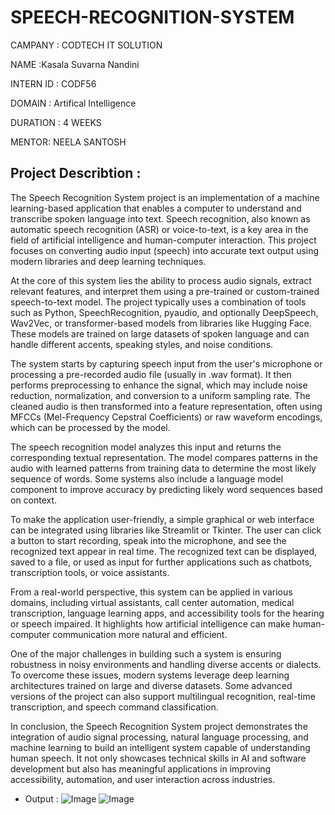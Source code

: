 # SPEECH-RECOGNITION-SYSTEM
CAMPANY : CODTECH IT SOLUTION

NAME :Kasala Suvarna Nandini

INTERN ID : CODF56

DOMAIN : Artifical Intelligence

DURATION : 4 WEEKS

MENTOR: NEELA SANTOSH

## Project Describtion : 
The Speech Recognition System project is an implementation of a machine learning-based application that enables a computer to understand and transcribe spoken language into text. Speech recognition, also known as automatic speech recognition (ASR) or voice-to-text, is a key area in the field of artificial intelligence and human-computer interaction. This project focuses on converting audio input (speech) into accurate text output using modern libraries and deep learning techniques.

At the core of this system lies the ability to process audio signals, extract relevant features, and interpret them using a pre-trained or custom-trained speech-to-text model. The project typically uses a combination of tools such as Python, SpeechRecognition, pyaudio, and optionally DeepSpeech, Wav2Vec, or transformer-based models from libraries like Hugging Face. These models are trained on large datasets of spoken language and can handle different accents, speaking styles, and noise conditions.

The system starts by capturing speech input from the user's microphone or processing a pre-recorded audio file (usually in .wav format). It then performs preprocessing to enhance the signal, which may include noise reduction, normalization, and conversion to a uniform sampling rate. The cleaned audio is then transformed into a feature representation, often using MFCCs (Mel-Frequency Cepstral Coefficients) or raw waveform encodings, which can be processed by the model.

The speech recognition model analyzes this input and returns the corresponding textual representation. The model compares patterns in the audio with learned patterns from training data to determine the most likely sequence of words. Some systems also include a language model component to improve accuracy by predicting likely word sequences based on context.

To make the application user-friendly, a simple graphical or web interface can be integrated using libraries like Streamlit or Tkinter. The user can click a button to start recording, speak into the microphone, and see the recognized text appear in real time. The recognized text can be displayed, saved to a file, or used as input for further applications such as chatbots, transcription tools, or voice assistants.

From a real-world perspective, this system can be applied in various domains, including virtual assistants, call center automation, medical transcription, language learning apps, and accessibility tools for the hearing or speech impaired. It highlights how artificial intelligence can make human-computer communication more natural and efficient.

One of the major challenges in building such a system is ensuring robustness in noisy environments and handling diverse accents or dialects. To overcome these issues, modern systems leverage deep learning architectures trained on large and diverse datasets. Some advanced versions of the project can also support multilingual recognition, real-time transcription, and speech command classification.

In conclusion, the Speech Recognition System project demonstrates the integration of audio signal processing, natural language processing, and machine learning to build an intelligent system capable of understanding human speech. It not only showcases technical skills in AI and software development but also has meaningful applications in improving accessibility, automation, and user interaction across industries.
* Output :
![Image](https://github.com/user-attachments/assets/8f189f3b-e017-4838-ac9b-64cde13db9bb)
![Image](https://github.com/user-attachments/assets/ce586249-dd9b-43c0-bc1f-5f7ec2df60db)
